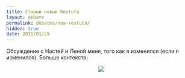 ```yaml
---
title: Старый новый Restuta
layout: debate
permalink: debates/new-restuta/
hidden: true
date: 2015/01/29
---
```

<p>Обсуждение с Настей и Леной меня, того как я изменился (если я изменился). Больше контекста:</p>
<div class="row">
    <div class="col-sm-12" style="text-align: center;">
        <img src="{{site.url}}/images/debates/new-restuta/whatsapp-history.jpg" style="max-width: 300px;"/>
    </div>
</div>

